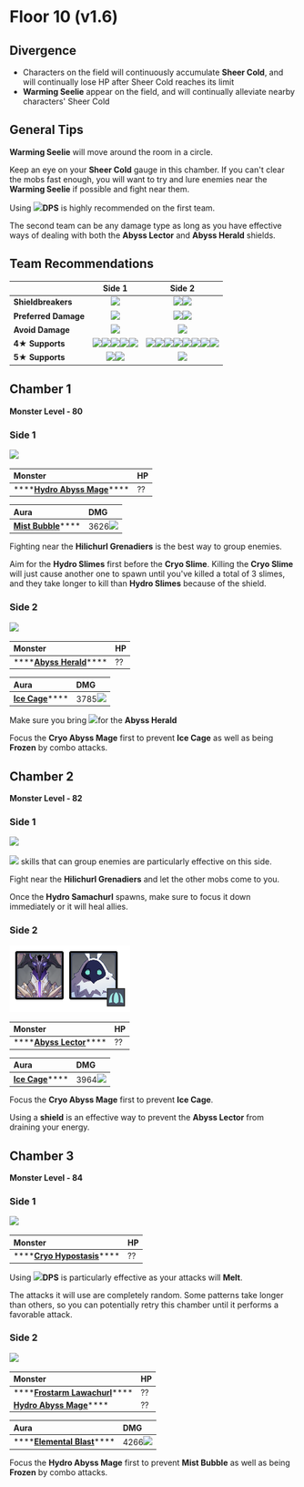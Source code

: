 # Floor 10 \(v1.6\)

## Divergence

* Characters on the field will continuously accumulate **Sheer Cold**, and will continually lose HP after Sheer Cold reaches its limit
* **Warming Seelie** appear on the field, and will continually alleviate nearby characters' Sheer Cold

## General Tips

**Warming Seelie** will move around the room in a circle.

Keep an eye on your **Sheer Cold** gauge in this chamber. If you can't clear the mobs fast enough, you will want to try and lure enemies near the **Warming Seelie** if possible and fight near them.

Using ![](../../.gitbook/assets/pyro_small.png)**DPS** is highly recommended on the first team. 

The second team can be any damage type as long as you have effective ways of dealing with both the **Abyss Lector** and **Abyss Herald** shields.

## Team Recommendations

|  | Side 1 | Side 2 |
| :--- | :---: | :---: |
| **Shieldbreakers** | ![](../../.gitbook/assets/pyro_small.png) | ![](../../.gitbook/assets/pyro_small.png)![](../../.gitbook/assets/cryo_small.png) |
| **Preferred Damage** | ![](../../.gitbook/assets/pyro_small.png) | ![](../../.gitbook/assets/pyro_small.png)![](../../.gitbook/assets/cryo_small.png) |
| **Avoid Damage** | ![](../../.gitbook/assets/cryo_small.png) | ![](../../.gitbook/assets/hydro_small.png) |
| **4**★ **Supports** | ![](../../.gitbook/assets/ui_avataricon_amber.png)![](../../.gitbook/assets/ui_avataricon_bennett.png)![](../../.gitbook/assets/ui_avataricon_xiangling.png)![](../../.gitbook/assets/ui_avataricon_xinyan.png)![](../../.gitbook/assets/ui_avataricon_sucrose.png) | ![](../../.gitbook/assets/ui_avataricon_amber.png)![](../../.gitbook/assets/ui_avataricon_bennett.png)![](../../.gitbook/assets/ui_avataricon_xiangling.png)![](../../.gitbook/assets/ui_avataricon_xinyan.png)![](../../.gitbook/assets/ui_avataricon_chongyun.png)![](../../.gitbook/assets/ui_avataricon_diona.png)![](../../.gitbook/assets/ui_avataricon_kaeya.png)![](../../.gitbook/assets/ui_avataricon_rosaria.png) |
| **5**★ **Supports** | ![](../../.gitbook/assets/ui_avataricon_lumine_anemo.png)![](../../.gitbook/assets/ui_avataricon_venti.png) | ![](../../.gitbook/assets/ui_avataricon_zhongli.png) |

## Chamber 1

**Monster Level - 80**

### Side 1

![](../../.gitbook/assets/10-1-1%20%281%29.png)

| Monster | HP |
| :--- | :--- |
| \*\*\*\*[**Hydro Abyss Mage**](../../monsters/abyss-order/hydro-abyss-mage.md)\*\*\*\* | ?? |

| Aura | DMG |
| :--- | :--- |
| [**Mist Bubble**](../../mechanics/auras/mist-bubble.md)\*\*\*\* | 3626![](../../.gitbook/assets/hydro_small.png) |

Fighting near the **Hilichurl Grenadiers** is the best way to group enemies.

Aim for the **Hydro Slimes** first before the **Cryo Slime**. Killing the **Cryo Slime** will just cause another one to spawn until you've killed a total of 3 slimes, and they take longer to kill than **Hydro Slimes** because of the shield.

### Side 2

![](../../.gitbook/assets/10-1-2%20%281%29.png)

| Monster | HP |
| :--- | :--- |
| \*\*\*\*[**Abyss Herald**](../../monsters/abyss-order/abyss-herald.md)\*\*\*\* | ?? |

| Aura | DMG |
| :--- | :--- |
| [**Ice Cage**](../../mechanics/auras/ice-cage.md)\*\*\*\* | 3785![](../../.gitbook/assets/cryo_small.png) |

Make sure you bring ![](../../.gitbook/assets/cryo_small.png)for the **Abyss Herald**

Focus the **Cryo Abyss Mage** first to prevent **Ice Cage** as well as being **Frozen** by combo attacks.

## Chamber 2

**Monster Level - 82**

### Side 1

![](../../.gitbook/assets/10-2-1%20%281%29.png)

![](../../.gitbook/assets/anemo_small.png) skills that can group enemies are particularly effective on this side.

Fight near the **Hilichurl Grenadiers** and let the other mobs come to you.

Once the **Hydro Samachurl** spawns, make sure to focus it down immediately or it will heal allies.

### Side 2

![](../../.gitbook/assets/10-2-2%20%282%29%20%281%29.png)

| Monster | HP |
| :--- | :--- |
| \*\*\*\*[**Abyss Lector**](../../monsters/abyss-order/abyss-lector.md)\*\*\*\* | ?? |

| Aura | DMG |
| :--- | :--- |
| [**Ice Cage**](../../mechanics/auras/ice-cage.md)\*\*\*\* | 3964![](../../.gitbook/assets/cryo_small.png) |





Focus the **Cryo Abyss Mage** first to prevent **Ice Cage**.

Using a **shield** is an effective way to prevent the **Abyss Lector** from draining your energy.

## Chamber 3

**Monster Level - 84**

### Side 1

![](../../.gitbook/assets/hypostasis-cryo.png)

| Monster | HP |
| :--- | :--- |
| \*\*\*\*[**Cryo Hypostasis**](../../monsters/elites/cryo-hypostasis.md)\*\*\*\* | ?? |

Using ![](../../.gitbook/assets/pyro_small.png)**DPS** is particularly effective as your attacks will **Melt**.

The attacks it will use are completely random. Some patterns take longer than others, so you can potentially retry this chamber until it performs a favorable attack.

### Side 2

![](../../.gitbook/assets/10-3-2%20%281%29.png)

| Monster | HP |
| :--- | :--- |
| \*\*\*\*[**Frostarm Lawachurl**](../../monsters/hilichurls/frostarm-lawachurl.md)\*\*\*\* | ?? |
| [**Hydro Abyss Mage**](../../monsters/abyss-order/hydro-abyss-mage.md)\*\*\*\* | ?? |

| Aura | DMG |
| :--- | :--- |
| \*\*\*\*[**Elemental Blast**](../../mechanics/auras/elemental-blast.md)\*\*\*\* | 4266![](../../.gitbook/assets/hydro_small.png) |

Focus the **Hydro Abyss Mage** first to prevent **Mist Bubble** as well as being **Frozen** by combo attacks.

